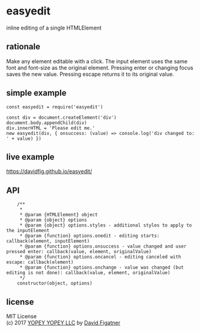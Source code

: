 # easyedit
inline editing of a single HTMLElement

## rationale

Make any element editable with a click. The input element uses the same font and font-size as the original element. Pressing enter or changing focus saves the new value. Pressing escape returns it to its original value.

## simple example

    const easyedit = require('easyedit')

    const div = document.createElement('div')
    document.body.appendChild(div)
    div.innerHTML = 'Please edit me.'
    new easyedit(div, { onsuccess: (value) => console.log('div changed to: ' + value) })

## live example
https://davidfig.github.io/easyedit/


## API
```
    /**
     *
     * @param {HTMLElement} object
     * @param {object} options
     * @param {object} options.styles - additional styles to apply to the inputElement
     * @param {function} options.onedit - editing starts: callback(element, inputElement)
     * @param {function} options.onsuccess - value changed and user pressed enter: callback(value, element, originalValue)
     * @param {function} options.oncancel - editing canceled with escape: callback(element)
     * @param {function} options.onchange - value was changed (but editing is not done): callback(value, element, originalValue)
     */
    constructor(object, options)
```
## license  
MIT License  
(c) 2017 [YOPEY YOPEY LLC](https://yopeyopey.com/) by [David Figatner](https://twitter.com/yopey_yopey/)
